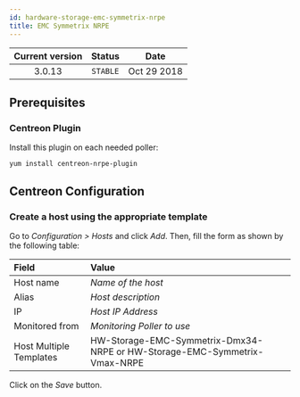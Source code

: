 ```yaml
---
id: hardware-storage-emc-symmetrix-nrpe
title: EMC Symmetrix NRPE
---
```


| Current version | Status | Date |
| :-: | :-: | :-: |
| 3.0.13 | `STABLE` | Oct 29 2018 |

## Prerequisites

### Centreon Plugin

Install this plugin on each needed poller:

``` shell
yum install centreon-nrpe-plugin
```

## Centreon Configuration

### Create a host using the appropriate template

Go to *Configuration \> Hosts* and click *Add*. Then, fill the form as shown by
the following table:

| Field                   | Value                                                                     |
| :---------------------- | :------------------------------------------------------------------------ |
| Host name               | *Name of the host*                                                        |
| Alias                   | *Host description*                                                        |
| IP                      | *Host IP Address*                                                         |
| Monitored from          | *Monitoring Poller to use*                                                |
| Host Multiple Templates | HW-Storage-EMC-Symmetrix-Dmx34-NRPE or HW-Storage-EMC-Symmetrix-Vmax-NRPE |

Click on the *Save* button.

